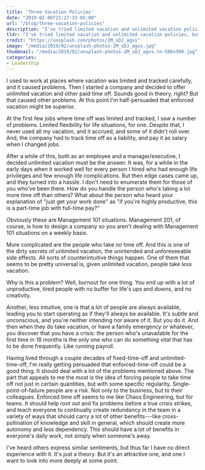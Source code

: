 ```yaml
---
title: 'Three Vacation Policies'
date: "2019-02-06T21:27:33-05:00"
url: "/blog/three-vacation-policies"
description: "I've tried limited vacation and unlimited vacation policies, but now I'm half-persuaded that enforced vacation might be superior."
tldr: "I've tried limited vacation and unlimited vacation policies, but now I'm half-persuaded that enforced vacation might be superior. The most attractive parts of the idea are keeping people healthy and happy, and regularly forcing teams to go without people so they learn not to rely on any one person too much."
credit: "https://unsplash.com/photos/2M_sDJ_agvs"
image: "/media/2019/02/unsplash-photos-2M_sDJ_agvs.jpg"
thumbnail: "/media/2019/02/unsplash-photos-2M_sDJ_agvs.tn-500x500.jpg"
categories:
- Leadership
---
```

I used to work at places where vacation was limited and tracked carefully, and it caused problems.
Then I started a company and decided to offer unlimited vacation and other paid time off.
Sounds good in theory, right?
But that caused other problems.
At this point I'm half-persuaded that enforced vacation might be superior.
<!--more-->

At the first few jobs where time off was limited and tracked, I saw a number of problems.
Limited flexibility for life situations, for one.
Despite that, I never used all my vacation, and it accrued, and some of it didn't roll over.
And, the company had to track time off as a liability, and pay it as salary when I changed jobs.

After a while of this, both as an employee and a manager/executive, I decided unlimited vacation must be the answer.
It was, for a while in the early days when it worked well for every person I hired who had enough life privileges and few enough life complications.
But then edge cases came up, and they turned into a hassle.
I don't need to enumerate them for those of you who've been there.
How do you handle the person who's taking a lot more time off than others?
What about the person who heard your explanation of "just get your work done" as "if you're highly productive, this is a part-time job with full-time pay?"

Obviously these are Management 101 situations.
Management 201, of course, is how to design a company so you aren't dealing with Management 101 situations on a weekly basis.

More complicated are the people who take *no* time off.
And this is one of the dirty secrets of unlimited vacation, the unintended and unforeseeable side effects.
All sorts of counterintuitive things happen.
One of them that seems to be pretty universal is, given unlimited vacation, people take *less* vacation.

Why is this a problem?
Well, burnout for one thing.
You end up with a lot of unproductive, tired people with no buffer for life's ups and downs, and no creativity.

Another, less intuitive, one is that a lot of people are always available, leading you to start operating as if they'll always be available.
It's subtle and unconscious, and you're neither intending nor aware of it.
But you do it.
And then when they do take vacation, or have a family emergency or whatever, you discover that you have a crisis: the person who's unavailable for the first time in 18 months is the only one who can do something vital that has to be done frequently.
Like running payroll.

Having lived through a couple decades of fixed-time-off and unlimited-time-off, I'm really getting persuaded that enforced-time-off could be a good thing.
It should deal with a lot of the problems mentioned above.
The part that appeals to me the most is the idea of forcing people to take time off not just in certain quantities, but with some specific regularity.
Single-point-of-failure people are a risk.
Not only to the business, but to their colleagues.
Enforced time off seems to me like Chaos Engineering, but for teams.
It should help root out and fix problems before a true crisis strikes, and teach everyone to continually create redundancy in the team in a variety of ways that should carry a lot of other benefits---like cross-pollination of knowledge and skill in general, which should create more autonomy and less dependency.
This should have a lot of benefits in everyone's daily work, not simply when someone's away.

I've heard others express similar sentiments, but thus far I have no direct experience with it.
It's just a theory.
But it's an attractive one, and one I want to look into more deeply at some point.